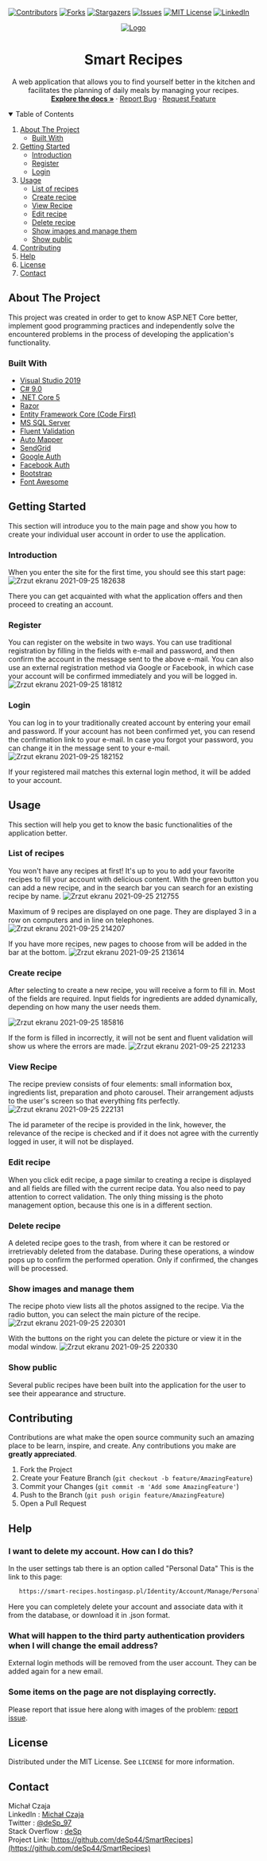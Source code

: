 [![Contributors][contributors-shield]][contributors-url]
[![Forks][forks-shield]][forks-url]
[![Stargazers][stars-shield]][stars-url]
[![Issues][issues-shield]][issues-url]
[![MIT License][license-shield]][license-url]
[![LinkedIn][linkedin-shield]][linkedin-url]
<br />

<!-- PROJECT LOGO -->
<p align="center">
  <a href="https://github.com/deSp44/SmartRecipes">
	  <img align="center" src="https://user-images.githubusercontent.com/56117577/134784950-41102373-aeba-42d6-b3d5-deef8c35e034.png" alt="Logo" />
  </a>
</p>

<!-- PROJECT TITLES -->
<h1 align="center">Smart Recipes</h1>
<p align="center">
	A web application that allows you to find yourself better in the kitchen and facilitates the planning of daily meals by managing your recipes.
    <br />
    <a href="https://github.com/deSp44/SmartRecipes"><strong>Explore the docs »</strong></a>
	·
    <a href="https://github.com/deSp44/SmartRecipes/issues">Report Bug</a>
	·
    <a href="https://github.com/deSp44/SmartRecipes/issues">Request Feature</a>
</p>

<!-- TABLE OF CONTENTS -->
<details open="open">
	<summary>Table of Contents</summary>
	<ol>
		<li>
			<a href="#about-the-project">About The Project</a>
			<ul>
				<li><a href="#built-with">Built With</a></li>
			</ul>
		</li>
		<li>
			<a href="#getting-started">Getting Started</a>
			<ul>
				<li><a href="#introduction">Introduction</a></li>
				<li><a href="#register">Register</a></li>
				<li><a href="#login">Login</a></li>
			</ul>
		</li>
		<li>
			<a href="#usage">Usage</a>
			<ul>
				<li><a href="#list-of-recipes">List of recipes</a></li>
				<li><a href="#create-recipe">Create recipe</a></li>
				<li><a href="#view-recipe">View Recipe</a></li>
				<li><a href="#edit-recipe">Edit recipe</a></li>
				<li><a href="#delete-recipe">Delete recipe</a></li>
				<li><a href="#show-images-and-manage-them">Show images and manage them</a></li>
				<li><a href="#show-public">Show public</a></li>
			</ul>
		</li>
		<li><a href="#contributing">Contributing</a></li>
		<li><a href="#help">Help</a></li>
		<li><a href="#license">License</a></li>
		<li><a href="#contact">Contact</a></li>
	</ol>
</details>

<!-- ABOUT THE PROJECT -->
## About The Project
This project was created in order to get to know ASP.NET Core better, implement good programming practices and independently solve the encountered problems in the process of developing the application's functionality.

### Built With
* [Visual Studio 2019](https://visualstudio.microsoft.com/pl/vs/)
* [C# 9.0](https://docs.microsoft.com/pl-pl/dotnet/csharp/whats-new/csharp-9)
* [.NET Core 5](https://docs.microsoft.com/pl-pl/dotnet/core/dotnet-five)
* [Razor](razor-pages/?view=aspnetcore-5.0&tabs=visual-studio)
* [Entity Framework Core (Code First)](https://docs.microsoft.com/pl-pl/ef/core/)
* [MS SQL Server](https://www.microsoft.com/pl-pl/sql-server/sql-server-downloads)
* [Fluent Validation](https://docs.fluentvalidation.net/en/latest/)
* [Auto Mapper](https://docs.automapper.org/en/stable/)
* [SendGrid](https://docs.sendgrid.com/)
* [Google Auth](https://developers.google.com/identity/protocols/oauth2)
* [Facebook Auth](https://developers.facebook.com/docs/facebook-login/)
* [Bootstrap](https://getbootstrap.com/docs/5.1/getting-started/introduction/)
* [Font Awesome](https://fontawesome.com/v5.15/how-to-use/on-the-web/referencing-icons/basic-use)

<!-- GETTING STARTED -->
## Getting Started
This section will introduce you to the main page and show you how to create your individual user account in order to use the application.

### Introduction
When you enter the site for the first time, you should see this start page:
![Zrzut ekranu 2021-09-25 182638](https://user-images.githubusercontent.com/56117577/134778690-828b5178-1513-462b-888c-9f336b42a79e.png)

There you can get acquainted with what the application offers and then proceed to creating an account.

### Register
You can register on the website in two ways. You can use traditional registration by filling in the fields with e-mail and password, and then confirm the account in the message sent to the above e-mail. You can also use an external registration method via Google or Facebook, in which case your account will be confirmed immediately and you will be logged in.
![Zrzut ekranu 2021-09-25 181812](https://user-images.githubusercontent.com/56117577/134778408-590da2af-15cf-420d-bce9-75e27b846b7b.png)

### Login
You can log in to your traditionally created account by entering your email and password. If your account has not been confirmed yet, you can resend the confirmation link to your e-mail. In case you forgot your password, you can change it in the message sent to your e-mail.
![Zrzut ekranu 2021-09-25 182152](https://user-images.githubusercontent.com/56117577/134778600-a3bbc58a-0927-4c22-a360-d75688475450.png)

If your registered mail matches this external login method, it will be added to your account.

<!-- USAGE EXAMPLES -->
## Usage
This section will help you get to know the basic functionalities of the application better.

### List of recipes
You won't have any recipes at first! It's up to you to add your favorite recipes to fill your account with delicious content. With the green button you can add a new recipe, and in the search bar you can search for an existing recipe by name.
![Zrzut ekranu 2021-09-25 212755](https://user-images.githubusercontent.com/56117577/134783997-9c24d362-eb3c-4850-affc-92fb1ed94f59.png)

Maximum of 9 recipes are displayed on one page. They are displayed 3 in a row on computers and in line on telephones.
![Zrzut ekranu 2021-09-25 214207](https://user-images.githubusercontent.com/56117577/134784240-1024e22a-1bee-4fa6-9991-de71f7b7e4a4.png)

If you have more recipes, new pages to choose from will be added in the bar at the bottom.
![Zrzut ekranu 2021-09-25 213614](https://user-images.githubusercontent.com/56117577/134784108-692e0f70-4aae-47dd-a8ec-1ad38fc5ad60.png)

### Create recipe
After selecting to create a new recipe, you will receive a form to fill in. Most of the fields are required. Input fields for ingredients are added dynamically, depending on how many the user needs them.

![Zrzut ekranu 2021-09-25 185816](https://user-images.githubusercontent.com/56117577/134784862-1118ac6c-6b2e-4169-8042-1434e301e3ed.png)

If the form is filled in incorrectly, it will not be sent and fluent validation will show us where the errors are made.
![Zrzut ekranu 2021-09-25 221233](https://user-images.githubusercontent.com/56117577/134784886-082bd9b0-935f-4c44-b4e3-6a6d71d680b6.png)

### View Recipe
The recipe preview consists of four elements: small information box, ingredients list, preparation and photo carousel. Their arrangement adjusts to the user's screen so that everything fits perfectly.
![Zrzut ekranu 2021-09-25 222131](https://user-images.githubusercontent.com/56117577/134785061-1c5404d7-d2aa-4f25-9c04-0cd8ff9d8e3c.png)

The id parameter of the recipe is provided in the link, however, the relevance of the recipe is checked and if it does not agree with the currently logged in user, it will not be displayed.

### Edit recipe
When you click edit recipe, a page similar to creating a recipe is displayed and all fields are filled with the current recipe data. You also need to pay attention to correct validation. The only thing missing is the photo management option, because this one is in a different section.

### Delete recipe
A deleted recipe goes to the trash, from where it can be restored or irretrievably deleted from the database. During these operations, a window pops up to confirm the performed operation. Only if confirmed, the changes will be processed.

### Show images and manage them
The recipe photo view lists all the photos assigned to the recipe. Via the radio button, you can select the main picture of the recipe.
![Zrzut ekranu 2021-09-25 220301](https://user-images.githubusercontent.com/56117577/134784768-1a4bbf4e-506a-40f0-8abb-275cbf16449c.png)

With the buttons on the right you can delete the picture or view it in the modal window.
![Zrzut ekranu 2021-09-25 220330](https://user-images.githubusercontent.com/56117577/134784771-00e6e999-ef89-4ec6-a347-d137f16c1b06.png)

### Show public
Several public recipes have been built into the application for the user to see their appearance and structure.

<!-- CONTRIBUTING -->
## Contributing
Contributions are what make the open source community such an amazing place to be learn, inspire, and create. Any contributions you make are **greatly appreciated**.

1. Fork the Project
2. Create your Feature Branch (`git checkout -b feature/AmazingFeature`)
3. Commit your Changes (`git commit -m 'Add some AmazingFeature'`)
4. Push to the Branch (`git push origin feature/AmazingFeature`)
5. Open a Pull Request

<!-- HELP -->
## Help

### I want to delete my account. How can I do this?
In the user settings tab there is an option called "Personal Data"
This is the link to this page:
```sh
   https://smart-recipes.hostingasp.pl/Identity/Account/Manage/PersonalData
```
Here you can completely delete your account and associate data with it from the database, or download it in .json format.

### What will happen to the third party authentication providers when I will change the email address?
External login methods will be removed from the user account. They can be added again for a new email.

### Some items on the page are not displaying correctly.
Please report that issue here along with images of the problem: <a href="https://github.com/deSp44/SmartRecipes/issues">report issue</a>.

<!-- LICENSE -->
## License
Distributed under the MIT License. See `LICENSE` for more information.

<!-- CONTACT -->
## Contact
Michał Czaja
<br />
LinkedIn : [Michał Czaja](https://pl.linkedin.com/in/micha%C5%82-czaja-735013209)
<br />
Twitter : [@deSp_97](https://twitter.com/deSp_97)
<br />
Stack Overflow : [deSp](https://stackoverflow.com/users/15499426/desp)
<br />
Project Link: [https://github.com/deSp44/SmartRecipes](https://github.com/deSp44/SmartRecipes)



<!-- MARKDOWN LINKS & IMAGES -->
[contributors-shield]: https://img.shields.io/github/contributors/deSp44/SmartRecipes.svg?style=for-the-badge
[contributors-url]: https://github.com/deSp44/SmartRecipes/graphs/contributors
[forks-shield]: https://img.shields.io/github/forks/deSp44/SmartRecipes.svg?style=for-the-badge
[forks-url]: https://github.com/deSp44/SmartRecipes/network/members
[stars-shield]: https://img.shields.io/github/stars/deSp44/SmartRecipes.svg?style=for-the-badge
[stars-url]: https://github.com/deSp44/SmartRecipes/stargazers
[issues-shield]: https://img.shields.io/github/issues/deSp44/SmartRecipes.svg?style=for-the-badge
[issues-url]: https://github.com/deSp44/SmartRecipes/issues
[license-shield]: https://img.shields.io/github/license/deSp44/SmartRecipes.svg?style=for-the-badge
[license-url]: https://github.com/deSp44/SmartRecipes/blob/master/LICENSE.txt
[linkedin-shield]: https://img.shields.io/badge/-LinkedIn-black.svg?style=for-the-badge&logo=linkedin&colorB=555
[linkedin-url]: https://www.linkedin.com/in/micha%C5%82-czaja-735013209/
